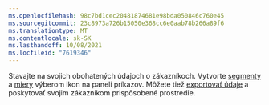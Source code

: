 ```yaml
---
ms.openlocfilehash: 98c7bd1cec20481874681e98bda050846c760e45
ms.sourcegitcommit: 23c8973a726b15050e368cc6e0aab78b266a89f6
ms.translationtype: MT
ms.contentlocale: sk-SK
ms.lasthandoff: 10/08/2021
ms.locfileid: "7619346"
---
```

Stavajte na svojich obohatených údajoch o zákazníkoch. Vytvorte [segmenty](../audience-insights/segments.md) a [miery](../audience-insights/measures.md) výberom ikon na paneli príkazov. Môžete tiež [exportovať údaje](../audience-insights/export-destinations.md) a poskytovať svojim zákazníkom prispôsobené prostredie.